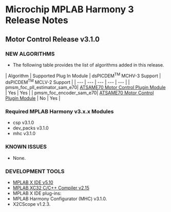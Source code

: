 # Microchip MPLAB Harmony 3 Release Notes
## Motor Control Release v3.1.0

### NEW ALGORITHMS   

- The following table provides the list of algorithms added in this release.

| Algorithm | Supported Plug In Module | dsPICDEM<sup>TM</sup> MCHV-3 Support | dsPICDEM<sup>TM</sup> MCLV-2 Support  |
| --- | --- | --- | --- | --- |
| pmsm_foc_pll_estimator_sam_e70| [ATSAME70 Motor Control Plugin Module](https://www.microchip.com/Developmenttools/ProductDetails/MA320203)   | Yes | Yes |
| pmsm_foc_encoder_sam_e70| [ATSAME70 Motor Control Plugin Module](https://www.microchip.com/Developmenttools/ProductDetails/MA320203)   | No | Yes |

### Required MPLAB Harmony v3.x.x Modules
- csp v3.1.0
- dev_packs v3.1.0
- mhc v3.1.0 

### KNOWN ISSUES

* None.

### DEVELOPMENT TOOLS

- [MPLAB X IDE v5.10](https://www.microchip.com/mplab/mplab-x-ide)
- [MPLAB XC32 C/C++ Compiler v2.15](https://www.microchip.com/mplab/compilers)
- MPLAB X IDE plug-ins:
 - MPLAB Harmony Configurator (MHC) v3.1.0.
 - X2CScope v1.2.3.
